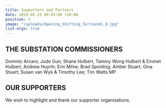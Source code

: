 ```yaml
---
title: Supporters and Partners
date: 2019-05-23 09:43:00 +10:00
position: 5
image: "/uploads/Opening_Shifting_Surrounds_8.jpg"
list-orgs: true
---
```


## THE SUBSTATION COMMISSIONERS

Dominic Arcaro; Jude Gun; Shane Hulbert, Tammy Wong Hulbert & Emmet Hulbert; Andrew Huynh; Erin Milne; Brad Spolding; Amber Stuart; Gina Stuart; Susan van Wyk & Timothy Lee; Tim Watts MP

## OUR SUPPORTERS
We wish to highlight and thank our supporter organisations.
